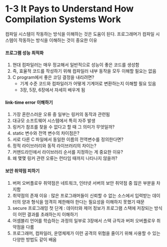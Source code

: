 # 1-3 It Pays to Understand How Compilation Systems Work

컴파일 시스템이 작동하는 방식을 이해하는 것은 도움이 된다.
프로그래머가 컴파일 시스템이 작동하는 방식을 이해하는 것이 중요한 이유

#### 프로그램 성능 최적화

1.  현대 컴파일러는 매우 정교해서 일반적으로 성능이 좋은 코드를 생성함
2.  즉, 효율적 코드를 작성하기 위해 컴파일러 내부 동작을 모두 이해할 필요는 없음
3.  C program에서 좋은 코딩 결정을 내리려면?
    - 기계 수준 코드와 컴파일러가 어떻게 기계어로 변환하는지 이해할 필요 있음
    - 3장, 5장, 6장에서 자세히 배우게 됨

#### link-time error 이해하기

1.  가장 혼란스러운 오류 중 일부는 링커의 동작과 관련됨
2.  대규모 소프트웨어 시스템에서 특히 자주 발생
3.  링커가 참조를 찾을 수 없다고 할 때 그 의미가 무엇일까?
4.  static 변수와 전역 변수의 차이점은?
5.  서로 다른 C 파일에서 동일한 이름의 전역변수를 정의한다면?
6.  정적 라이브러리와 동적 라이브러리의 차이는?
7.  커맨드라인에서 라이브러리 순서를 지정하는 게 중요한 이유?
8.  왜 몇몇 링커 관련 오류는 런타임 때까지 나타나지 않을까?

#### 보안 취약점 피하기

1.  버퍼 오버플로우 취약점은 네트워크, 인터넷 서버의 보안 취약점 중 많은 부분을 차지함
2.  취약점의 존재 이유 : 많은 프로그래머들이 신뢰할 수 없는 소스에서 입력받는 데이터의 양과 형식을 엄격히 제한해야 한다는 필요성을 이해하지 못했기 때문
3.  secure 프로그래밍 첫 단계 : 데이터와 제어 정보가 프로그램 스택에 저장되는 방식이 어떤 결과를 초래하는지 이해하기
4.  어셈블리 언어를 학습하는 과정의 일부로 3장에서 스택 규칙과 버퍼 오버플로우 취약점을 다룸
5.  프로그래머, 컴파일러, 운영체제가 이런 공격의 위협을 줄이기 위해 사용할 수 있는 다양한 방법도 같이 배움
